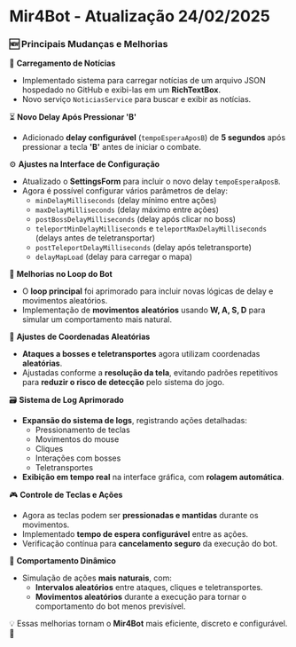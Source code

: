 # Mir4Bot - Atualização 24/02/2025

### 🆕 Principais Mudanças e Melhorias

📰 **Carregamento de Notícias**  
- Implementado sistema para carregar notícias de um arquivo JSON hospedado no GitHub e exibi-las em um **RichTextBox**.  
- Novo serviço `NoticiasService` para buscar e exibir as notícias.  

⏳ **Novo Delay Após Pressionar 'B'**  
- Adicionado **delay configurável** (`tempoEsperaAposB`) de **5 segundos** após pressionar a tecla **'B'** antes de iniciar o combate.  

⚙️ **Ajustes na Interface de Configuração**  
- Atualizado o **SettingsForm** para incluir o novo delay `tempoEsperaAposB`.  
- Agora é possível configurar vários parâmetros de delay:  
  - `minDelayMilliseconds` (delay mínimo entre ações)  
  - `maxDelayMilliseconds` (delay máximo entre ações)  
  - `postBossDelayMilliseconds` (delay após clicar no boss)  
  - `teleportMinDelayMilliseconds` e `teleportMaxDelayMilliseconds` (delays antes de teletransportar)  
  - `postTeleportDelayMilliseconds` (delay após teletransporte)  
  - `delayMapLoad` (delay para carregar o mapa)  

🔄 **Melhorias no Loop do Bot**  
- O **loop principal** foi aprimorado para incluir novas lógicas de delay e movimentos aleatórios.  
- Implementação de **movimentos aleatórios** usando **W, A, S, D** para simular um comportamento mais natural.  

📌 **Ajustes de Coordenadas Aleatórias**  
- **Ataques a bosses e teletransportes** agora utilizam coordenadas **aleatórias**.  
- Ajustadas conforme a **resolução da tela**, evitando padrões repetitivos para **reduzir o risco de detecção** pelo sistema do jogo.  

🗃️ **Sistema de Log Aprimorado**  
- **Expansão do sistema de logs**, registrando ações detalhadas:  
  - Pressionamento de teclas  
  - Movimentos do mouse  
  - Cliques  
  - Interações com bosses  
  - Teletransportes  
- **Exibição em tempo real** na interface gráfica, com **rolagem automática**.  

🎮 **Controle de Teclas e Ações**  
- Agora as teclas podem ser **pressionadas e mantidas** durante os movimentos.  
- Implementado **tempo de espera configurável** entre as ações.  
- Verificação contínua para **cancelamento seguro** da execução do bot.  

🏃 **Comportamento Dinâmico**  
- Simulação de ações **mais naturais**, com:  
  - **Intervalos aleatórios** entre ataques, cliques e teletransportes.  
  - **Movimentos aleatórios** durante a execução para tornar o comportamento do bot menos previsível.  

💡 Essas melhorias tornam o **Mir4Bot** mais eficiente, discreto e configurável. 🚀
